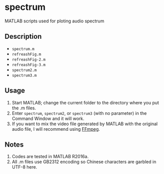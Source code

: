 # spectrum
MATLAB scripts used for ploting audio spectrum

## Description

* `spectrum.m` 
* `refreashFig.m` 
* `refreashFig-2.m` 
* `refreashFig-3.m` 
* `spectrum2.m`
* `spectrum3.m`

## Usage

1. Start MATLAB; change the current folder to the directory where you put the .m files. 
2. Enter `spectrum`, `spectrum2`, or `spectrum3` (with no parameter) in the Command Window and it will work. 
3. If you want to mix the video file generated by MATLAB with the original audio file, I will recommend using [FFmpeg](https://ffmpeg.org). 

## Notes

1. Codes are tested in MATLAB R2016a. 
2. All .m files use GB2312 encoding so Chinese characters are garbled in UTF-8 here. 
